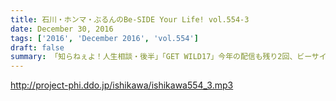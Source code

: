 ```yaml
---
title: 石川・ホンマ・ぶるんのBe-SIDE Your Life! vol.554-3
date: December 30, 2016
tags: ['2016', 'December 2016', 'vol.554']
draft: false
summary: 「知らねぇよ！人生相談・後半」「GET WILD17」今年の配信も残り2回、ビーサイバロンドール＆流行語大賞受付中！SAITO
---
```


http://project-phi.ddo.jp/ishikawa/ishikawa554_3.mp3